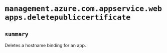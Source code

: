 # `management.azure.com.appservice.webapps.deletepubliccertificate`

## `summary`
Deletes a hostname binding for an app.


